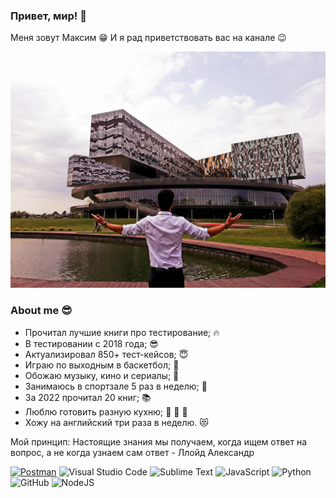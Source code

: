 ### Привет, мир! 👋 

Меня зовут Максим :grin: 
И я рад приветствовать вас на канале :wink:

![Header](https://github.com/Kim-Maxim/Kim-Maxim/blob/main/assets/_6DvKSeOBn8.jpg)

### About me :sunglasses:
- Прочитал лучшие книги про тестирование; :fire:
- В тестировании с 2018 года; :sunglasses:
- Актуализировал 850+ тест-кейсов; :innocent:
- Играю по выходным в баскетбол; :basketball:
- Обожаю музыку, кино и сериалы; :musical_note:
- Занимаюсь в спортзале 5 раз в неделю; :muscle:
- За 2022 прочитал 20 книг; :books:
- Люблю готовить разную кухню; :pizza: :hamburger: :sushi:
- Хожу на английский три раза в неделю. :heart_eyes_cat:

Мой принцип: Настоящие знания мы получаем, когда ищем ответ на вопрос, а не когда узнаем сам ответ - Ллойд Александр

[![Postman](https://img.shields.io/badge/-Postman-000010?style=for-the-badge&logo=postman)](https://www.postman.com)
![Visual Studio Code](https://img.shields.io/badge/Visual%20Studio%20Code-0078d7.svg?style=for-the-badge&logo=visual-studio-code&logoColor=white)
![Sublime Text](https://img.shields.io/badge/sublime_text-%23575757.svg?style=for-the-badge&logo=sublime-text&logoColor=important)
![JavaScript](https://img.shields.io/badge/javascript-%23323330.svg?style=for-the-badge&logo=javascript&logoColor=%23F7DF1E)
![Python](https://img.shields.io/badge/python-3670A0?style=for-the-badge&logo=python&logoColor=ffdd54)
![GitHub](https://img.shields.io/badge/github-%23121011.svg?style=for-the-badge&logo=github&logoColor=white)
![NodeJS](https://img.shields.io/badge/node.js-6DA55F?style=for-the-badge&logo=node.js&logoColor=white)
